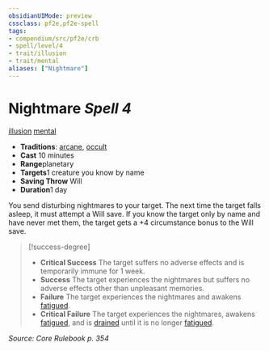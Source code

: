 ```yaml
---
obsidianUIMode: preview
cssclass: pf2e,pf2e-spell
tags:
- compendium/src/pf2e/crb
- spell/level/4
- trait/illusion
- trait/mental
aliases: ["Nightmare"]
---
```

# Nightmare *Spell 4*   
[illusion](/rules/traits/illusion.md)  [mental](/rules/traits/mental.md)  

- **Traditions**: [arcane](/rules/traits/arcane.md), [occult](/rules/traits/occult.md)
- **Cast** 10 minutes 
- **Range**planetary
- **Targets**1 creature you know by name
- **Saving Throw** Will
- **Duration**1 day

You send disturbing nightmares to your target. The next time the target falls asleep, it must attempt a Will save. If you know the target only by name and have never met them, the target gets a +4 circumstance bonus to the Will save.

> [!success-degree] 
> - **Critical Success** The target suffers no adverse effects and is temporarily immune for 1 week.
> - **Success** The target experiences the nightmares but suffers no adverse effects other than unpleasant memories.
> - **Failure** The target experiences the nightmares and awakens [fatigued](/rules/conditions.md#Fatigued).
> - **Critical Failure** The target experiences the nightmares, awakens [fatigued](/rules/conditions.md#Fatigued), and is [drained](/rules/conditions.md#Drained) until it is no longer [fatigued](/rules/conditions.md#Fatigued).

*Source: Core Rulebook p. 354*